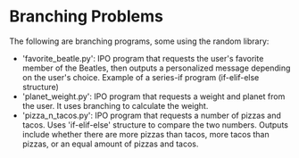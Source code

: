 # Branching Problems
The following are branching programs, some using the random library:
* 'favorite_beatle.py': IPO program that requests the user's favorite member of the Beatles, then outputs a personalized message depending on the user's choice. Example of a series-if program (if-elif-else structure)
* 'planet_weight.py': IPO program that requests a weight and planet from the user. It uses branching to calculate the weight.
* 'pizza_n_tacos.py': IPO program that requests a number of pizzas and tacos. Uses 'if-elif-else' structure to compare the two numbers. Outputs include whether there are more pizzas than tacos, more tacos than pizzas, or an equal amount of pizzas and tacos.  
